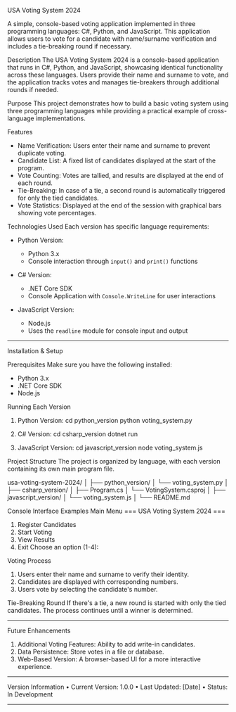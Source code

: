 USA Voting System 2024

A simple, console-based voting application implemented in three programming languages: C#, Python, and JavaScript. This application allows users to vote for a candidate with name/surname verification and includes a tie-breaking round if necessary.


Description
The USA Voting System 2024 is a console-based application that runs in C#, Python, and JavaScript, showcasing identical functionality across these languages. Users provide their name and surname to vote, and the application tracks votes and manages tie-breakers through additional rounds if needed.

Purpose
This project demonstrates how to build a basic voting system using three programming languages while providing a practical example of cross-language implementations.


Features
- Name Verification: Users enter their name and surname to prevent duplicate voting.
- Candidate List: A fixed list of candidates displayed at the start of the program.
- Vote Counting: Votes are tallied, and results are displayed at the end of each round.
- Tie-Breaking: In case of a tie, a second round is automatically triggered for only the tied candidates.
- Vote Statistics: Displayed at the end of the session with graphical bars showing vote percentages.





Technologies Used
Each version has specific language requirements:

- Python Version:
  - Python 3.x
  - Console interaction through `input()` and `print()` functions

- C# Version:
  - .NET Core SDK
  - Console Application with `Console.WriteLine` for user interactions

- JavaScript Version:
  - Node.js
  - Uses the `readline` module for console input and output

---

Installation & Setup

Prerequisites
Make sure you have the following installed:
- Python 3.x
- .NET Core SDK
- Node.js

 Running Each Version
1. Python Version:
   cd python_version
   python voting_system.py

2.	C# Version:
cd csharp_version 
dotnet run

3.	JavaScript Version:
cd javascript_version 
node voting_system.js

Project Structure
The project is organized by language, with each version containing its own main program file.

usa-voting-system-2024/
│
├── python_version/
│   └── voting_system.py
│
├── csharp_version/
│   ├── Program.cs
│   └── VotingSystem.csproj
│
├── javascript_version/
│   └── voting_system.js
│
└── README.md







Console Interface Examples
Main Menu
=== USA Voting System 2024 ===
1. Register Candidates
2. Start Voting
3. View Results
4. Exit
Choose an option (1-4):

Voting Process
1.	Users enter their name and surname to verify their identity.
2.	Candidates are displayed with corresponding numbers.
3.	Users vote by selecting the candidate's number.

Tie-Breaking Round
If there's a tie, a new round is started with only the tied candidates. The process continues until a winner is determined.
________________________________________

Future Enhancements
1.	Additional Voting Features: Ability to add write-in candidates.
2.	Data Persistence: Store votes in a file or database.
3.	Web-Based Version: A browser-based UI for a more interactive experience.
________________________________________
Version Information
•	Current Version: 1.0.0
•	Last Updated: [Date]
•	Status: In Development
________________________________________


